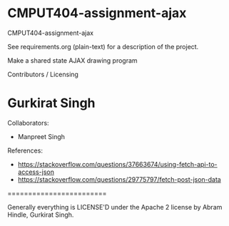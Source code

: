 CMPUT404-assignment-ajax
==============================

CMPUT404-assignment-ajax

See requirements.org (plain-text) for a description of the project.

Make a shared state AJAX drawing program

Contributors / Licensing

Gurkirat Singh
========================
Collaborators:
* Manpreet Singh

References:
* https://stackoverflow.com/questions/37663674/using-fetch-api-to-access-json
* https://stackoverflow.com/questions/29775797/fetch-post-json-data

========================

Generally everything is LICENSE'D under the Apache 2 license by Abram Hindle, Gurkirat Singh.



